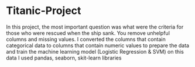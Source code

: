 # Titanic-Project
In this project, the most important question was what were the criteria for those who were rescued when the ship sank.
You remove unhelpful columns and missing values.
I converted the columns that contain categorical data to columns that contain numeric values to prepare the data and train the machine learning model (Logistic Regression & SVM) on this data
I used pandas, seaborn, skit-learn libraries

